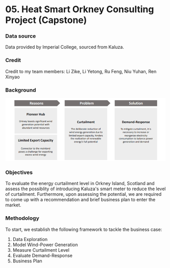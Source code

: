 # 05. Heat Smart Orkney Consulting Project (Capstone)

### Data source

Data provided by Imperial College, sourced from Kaluza.

### Credit

Credit to my team members: Li Zike, Li Yetong, Ru Feng, Niu Yuhan, Ren Xinyao

### Background

![background_hso](https://github.com/jad-22/business_analytics/blob/main/projects/05_hso_consulting_project/05_hso_background.png)

### Objectives

To evaluate the energy curtailment level in Orkney Island, Scotland and assess the possiblity of introducing Kaluza's smart meter to reduce the level of curtailment.
Furthermore, upon assessing the potential, we are required to come up with a recommendation and brief business plan to enter the market.

### Methodology

To start, we establish the following framework to tackle the business case:

1. Data Exploration
2. Model Wind-Power Generation
3. Measure Curtailment Level
4. Evaluate Demand-Response
5. Business Plan
